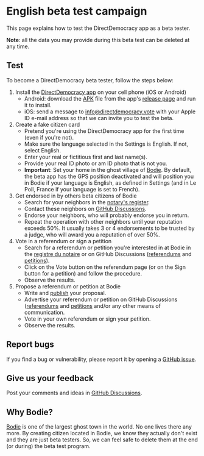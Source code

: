 # English beta test campaign

This page explains how to test the DirectDemocracy app as a beta tester.

**Note**: all the data you may provide during this beta test can be deleted at any time.

## Test

To become a DirectDemocracy beta tester, follow the steps below:

1. Install the [DirectDemocracy app](https://app.directdemocracy.vote) on your cell phone (iOS or Android)
   - Android: download the [APK](https://github.com/directdemocracy-vote/app/releases/download/2.0.54/directdemocracy-2.0.54.apk) file from the app's [release page](https://github.com/directdemocracy-vote/app/releases) and run it to install.
   - iOS: send a message to [info@directdemocracy.vote](mailto:info@directdemocracy.vote) with your Apple ID e-mail address so that we can invite you to test the beta.
3. Create a fake citizen card
   - Pretend you're using the DirectDemocracy app for the first time (even if you're not).
   - Make sure the language selected in the Settings is English. If not, select English.
   - Enter your real or fictitious first and last name(s).
   - Provide your real ID photo or am ID photo that is not you.
   - **Important**: Set your home in the ghost village of [Bodie](https://nominatim.openstreetmap.org/ui/details.html?osmtype=R&osmid=227078&class=boundary). By default, the beta app has the GPS position deactivated and will position you in Bodie if your language is English, as defined in Settings (and in Le Poil, France if your language is set to French).
4. Get endorsed in by others beta citizens of Bodie
   - Search for your neighbors in the [notary's register](https://notary.directdemocracy.vote?latitude=38.2115&longitude=-119.0126).
   - Contact these neighbors on [GitHub Discussions](https://github.com/directdemocracy-vote/www/discussions/categories/endorsements).
   - Endorse your neighbors, who will probably endorse you in return.
   - Repeat the operation with other neighbors until your reputation exceeds 50%. It usually takes 3 or 4 endorsements to be trusted by a judge, who will award you a reputation of over 50%.
5. Vote in a referendum or sign a petition
   - Search for a referendum or petition you're interested in at Bodie in the [registre du notaire](https://notary.directdemocracy.vote?tab=proposals&latitude=38.2115&longitude=-119.0126) or on GitHub Discussions ([referendums](https://github.com/directdemocracy-vote/www/discussions/categories/referendums-english) and [petitions](https://github.com/directdemocracy-vote/www/discussions/categories/petitions-english)).
   - Click on the Vote button on the referendum page (or on the Sign button for a petition) and follow the procedure.
   - Observe the results.
6. Propose a referendum or petition at Bodie
   - Write and [publish](https://judge.directdemocracy.vote/propose.html?latitude=38.2115&longitude=-119.0126) your proposal.
   - Advertise your referendum or petition on GitHub Discussions ([referendums](https://github.com/directdemocracy-vote/www/discussions/categories/referendums-english) and [petitions](https://github.com/directdemocracy-vote/www/discussions/categories/petitions-english) and/or any other means of communication.
   - Vote in your own referendum or sign your petition.
   - Observe the results.

## Report bugs

If you find a bug or vulnerability, please report it by opening a [GitHub issue](https://github.com/directdemocracy-vote/www/issues/new).

## Give us your feedback

Post your comments and ideas in [GitHub Discussions](https://github.com/directdemocracy-vote/www/discussions/categories/discussions-on-the-beta-test).

## Why Bodie?

[Bodie](https://en.wikipedia.org/wiki/Bodie,_California) is one of the largest ghost town in the world. No one lives there any more. By creating citizen located in Bodie, we know they actually don't exist and they are just beta testers. So, we can feel safe to delete them at the end (or during) the beta test program.

